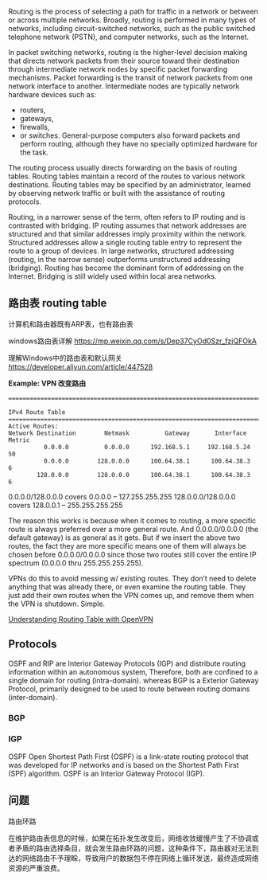 

Routing is the process of selecting a path for traffic in a network or between or across multiple networks. Broadly, routing is performed in many types of networks, including circuit-switched networks, such as the public switched telephone network (PSTN), and computer networks, such as the Internet.

In packet switching networks, routing is the higher-level decision making that directs network packets from their source toward their destination through intermediate network nodes by specific packet forwarding mechanisms. Packet forwarding is the transit of network packets from one network interface to another. Intermediate nodes are typically network hardware devices such as:
+ routers, 
+ gateways, 
+ firewalls, 
+ or switches. 
General-purpose computers also forward packets and perform routing, although they have no specially optimized hardware for the task.

The routing process usually directs forwarding on the basis of routing tables. Routing tables maintain a record of the routes to various network destinations. Routing tables may be specified by an administrator, learned by observing network traffic or built with the assistance of routing protocols.

Routing, in a narrower sense of the term, often refers to IP routing and is contrasted with bridging. IP routing assumes that network addresses are structured and that similar addresses imply proximity within the network. Structured addresses allow a single routing table entry to represent the route to a group of devices. In large networks, structured addressing (routing, in the narrow sense) outperforms unstructured addressing (bridging). Routing has become the dominant form of addressing on the Internet. Bridging is still widely used within local area networks.

## 路由表 routing table

计算机和路由器既有ARP表，也有路由表

windows路由表详解
https://mp.weixin.qq.com/s/Dep37CyOd0Szr_fzjQFOkA

理解Windows中的路由表和默认网关
https://developer.aliyun.com/article/447528

**Example: VPN 改变路由**
```
===========================================================================

IPv4 Route Table
===========================================================================
Active Routes:
Network Destination        Netmask          Gateway       Interface  Metric
          0.0.0.0          0.0.0.0      192.168.5.1     192.168.5.24     50
          0.0.0.0        128.0.0.0      100.64.38.1      100.64.38.3      6
		128.0.0.0        128.0.0.0      100.64.38.1      100.64.38.3      6
```
0.0.0.0/128.0.0.0 covers 0.0.0.0 – 127.255.255.255
128.0.0.0/128.0.0.0 covers 128.0.0.1 – 255.255.255.255

The reason this works is because when it comes to routing, a more specific route is always preferred over a more general route. And 0.0.0.0/0.0.0.0 (the default gateway) is as general as it gets. But if we insert the above two routes, the fact they are more specific means one of them will always be chosen before 0.0.0.0/0.0.0.0 since those two routes still cover the entire IP spectrum (0.0.0.0 thru 255.255.255.255).

VPNs do this to avoid messing w/ existing routes. They don’t need to delete anything that was already there, or even examine the routing table. They just add their own routes when the VPN comes up, and remove them when the VPN is shutdown. Simple.

[Understanding Routing Table with OpenVPN](https://superuser.com/questions/851462/understanding-routing-table-with-openvpn)

## Protocols
OSPF and RIP are Interior Gateway Protocols (IGP) and distribute routing information within an autonomous system, 
Therefore, both are confined to a single domain for routing (intra-domain). whereas BGP is a Exterior Gateway Protocol, primarily designed to be used to route between routing domains (inter-domain).
### BGP

### IGP
OSPF
Open Shortest Path First (OSPF) is a link-state routing protocol that was developed for IP networks and is based on the Shortest Path First (SPF) algorithm. OSPF is an Interior Gateway Protocol (IGP).

## 问题
路由环路

在维护路由表信息的时候，如果在拓扑发生改变后，网络收敛缓慢产生了不协调或者矛盾的路由选择条目，就会发生路由环路的问题，这种条件下，路由器对无法到达的网络路由不予理睬，导致用户的数据包不停在网络上循环发送，最终造成网络资源的严重浪费。


